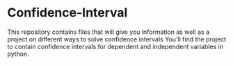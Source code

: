 # Confidence-Interval
This repository contains files that will give you information as well as a project on different ways to  solve confidence intervals
You'll find the project to contain confidence intervals for dependent and independent variables in python.
